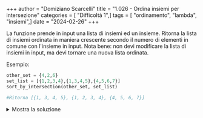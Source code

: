 +++
author = "Domiziano Scarcelli"
title = "1.026 - Ordina insiemi per intersezione"
categories = [ "Difficoltà 1",]
tags = [ "ordinamento", "lambda", "insiemi",]
date = "2024-02-26"
+++

La funzione prende in input una lista di insiemi ed un insieme. Ritorna la lista di insiemi ordinata in maniera crescente secondo il numero di elementi in comune con l'insieme in input.
Nota bene: non devi modificare la lista di insiemi in input, ma devi tornare una nuova lista ordinata.

Esempio:

```python
other_set = {4,2,6}
set_list = [{1,2,3,4},{1,3,4,5},{4,5,6,7}]
sort_by_intersection(other_set, set_list)

#Ritorna [{1, 3, 4, 5}, {1, 2, 3, 4}, {4, 5, 6, 7}]
```

<details>
<summary>Mostra la soluzione</summary>

```python
def sort_by_intersection(other_set, set_list):
    return sorted(set_list, key=lambda x: len(x.intersection(other_set)))
```

</details>

